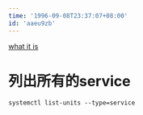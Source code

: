 ```yaml
---
time: '1996-09-08T23:37:07+08:00'
id: 'aaeu9zb'
---
```


[what it is](http://www.ruanyifeng.com/blog/2016/03/systemd-tutorial-commands.html)
# 列出所有的service
```
systemctl list-units --type=service 
```